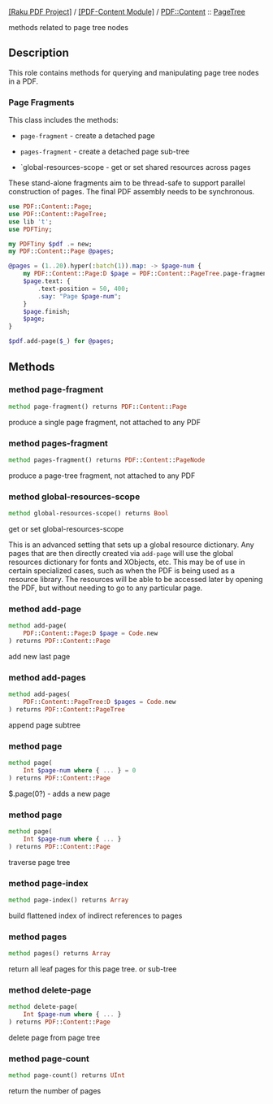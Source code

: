 [[Raku PDF Project]](https://pdf-raku.github.io)
 / [[PDF-Content Module]](https://pdf-raku.github.io/PDF-Content-raku)
 / [PDF::Content](https://pdf-raku.github.io/PDF-Content-raku/PDF/Content)
 :: [PageTree](https://pdf-raku.github.io/PDF-Content-raku/PDF/Content/PageTree)



methods related to page tree nodes

Description
-----------

This role contains methods for querying and manipulating page tree nodes in a PDF.

### Page Fragments

This class includes the methods:

  * `page-fragment` - create a detached page

  * `pages-fragment` - create a detached page sub-tree

  * `global-resources-scope - get or set shared resources across pages

These stand-alone fragments aim to be thread-safe to support parallel construction of pages. The final PDF assembly needs to be synchronous.

```raku
use PDF::Content::Page;
use PDF::Content::PageTree;
use lib 't';
use PDFTiny;

my PDFTiny $pdf .= new;
my PDF::Content::Page @pages;

@pages = (1..20).hyper(:batch(1)).map: -> $page-num {
    my PDF::Content::Page:D $page = PDF::Content::PageTree.page-fragment;
    $page.text: {
        .text-position = 50, 400;
        .say: "Page $page-num";
    }
    $page.finish;
    $page;
}

$pdf.add-page($_) for @pages;
```

Methods
-------

### method page-fragment

```raku
method page-fragment() returns PDF::Content::Page
```

produce a single page fragment, not attached to any PDF

### method pages-fragment

```raku
method pages-fragment() returns PDF::Content::PageNode
```

produce a page-tree fragment, not attached to any PDF

### method global-resources-scope

```raku
method global-resources-scope() returns Bool
```

get or set global-resources-scope

This is an advanced setting that sets up a global resource dictionary. Any pages that are then directly created via `add-page` will use the global resources dictionary for fonts and XObjects, etc. This may be of use in certain specialized cases, such as when the PDF is being used as a resource library. The resources will be able to be accessed later by opening the PDF, but without needing to go to any particular page.

### method add-page

```raku
method add-page(
    PDF::Content::Page:D $page = Code.new
) returns PDF::Content::Page
```

add new last page

### method add-pages

```raku
method add-pages(
    PDF::Content::PageTree:D $pages = Code.new
) returns PDF::Content::PageTree
```

append page subtree

### method page

```raku
method page(
    Int $page-num where { ... } = 0
) returns PDF::Content::Page
```

$.page(0?) - adds a new page

### method page

```raku
method page(
    Int $page-num where { ... }
) returns PDF::Content::Page
```

traverse page tree

### method page-index

```raku
method page-index() returns Array
```

build flattened index of indirect references to pages

### method pages

```raku
method pages() returns Array
```

return all leaf pages for this page tree. or sub-tree

### method delete-page

```raku
method delete-page(
    Int $page-num where { ... }
) returns PDF::Content::Page
```

delete page from page tree

### method page-count

```raku
method page-count() returns UInt
```

return the number of pages

